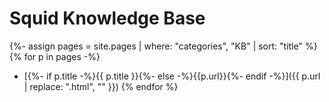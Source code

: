 # Squid Knowledge Base

{%- assign pages = site.pages | where: "categories", "KB" | sort: "title" %}
{% for p in pages -%}
* [{%- if p.title -%}{{ p.title }}{%- else -%}{{p.url}}{%- endif -%}]({{ p.url | replace: ".html", "" }})
{% endfor %}
